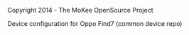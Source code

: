 Copyright 2014 - The MoKee OpenSource Project

Device configuration for Oppo Find7 (common device repo)
